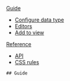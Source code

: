 <div class="container-side-bar">
  <aside id="side" class="side-bar">
    <div class="side-bar-nav">
      <span class="bolder side-link"><a href="#guide">Guide</a></span>
      <ul class="nav-section">
        <li class="side-link"><a href="#guide-data-type">Configure data type</a></li>
        <li class="side-link"><a href="#guide-editors">Editors</a></li>
        <li class="side-link"><a href="#guide-view">Add to view</a></li>
      </ul>
      <span class="bolder side-link"><a href="#reference">Reference</a></span>
      <ul class="nav-section">
        <li class="side-link"><a href="#reference-api">API</a></li>
        <li class="side-link"><a href="#reference-css">CSS rules</a></li>
      </ul>
    </nav>
  </aside>
  <div class="main-content">

    ## Guide
    
  </div>
</div>

